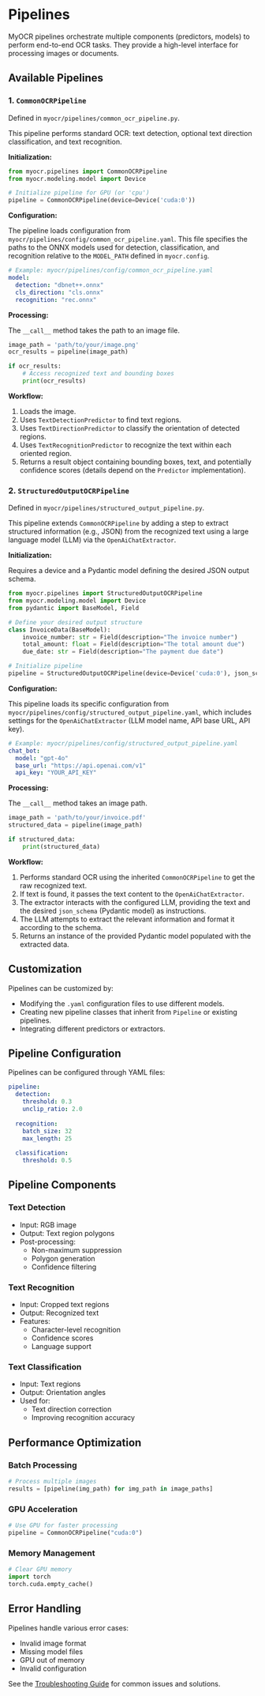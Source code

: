 # Pipelines

MyOCR pipelines orchestrate multiple components (predictors, models) to perform end-to-end OCR tasks. They provide a high-level interface for processing images or documents.

## Available Pipelines

### 1. `CommonOCRPipeline`

Defined in `myocr/pipelines/common_ocr_pipeline.py`.

This pipeline performs standard OCR: text detection, optional text direction classification, and text recognition.

**Initialization:**

```python
from myocr.pipelines import CommonOCRPipeline
from myocr.modeling.model import Device

# Initialize pipeline for GPU (or 'cpu')
pipeline = CommonOCRPipeline(device=Device('cuda:0'))
```

**Configuration:**

The pipeline loads configuration from `myocr/pipelines/config/common_ocr_pipeline.yaml`. This file specifies the paths to the ONNX models used for detection, classification, and recognition relative to the `MODEL_PATH` defined in `myocr.config`.

```yaml
# Example: myocr/pipelines/config/common_ocr_pipeline.yaml
model:
  detection: "dbnet++.onnx"
  cls_direction: "cls.onnx"
  recognition: "rec.onnx"
```

**Processing:**

The `__call__` method takes the path to an image file.

```python
image_path = 'path/to/your/image.png'
ocr_results = pipeline(image_path)

if ocr_results:
    # Access recognized text and bounding boxes
    print(ocr_results)
```

**Workflow:**

1.  Loads the image.
2.  Uses `TextDetectionPredictor` to find text regions.
3.  Uses `TextDirectionPredictor` to classify the orientation of detected regions.
4.  Uses `TextRecognitionPredictor` to recognize the text within each oriented region.
5.  Returns a result object containing bounding boxes, text, and potentially confidence scores (details depend on the `Predictor` implementation).

### 2. `StructuredOutputOCRPipeline`

Defined in `myocr/pipelines/structured_output_pipeline.py`.

This pipeline extends `CommonOCRPipeline` by adding a step to extract structured information (e.g., JSON) from the recognized text using a large language model (LLM) via the `OpenAiChatExtractor`.

**Initialization:**

Requires a device and a Pydantic model defining the desired JSON output schema.

```python
from myocr.pipelines import StructuredOutputOCRPipeline
from myocr.modeling.model import Device
from pydantic import BaseModel, Field

# Define your desired output structure
class InvoiceData(BaseModel):
    invoice_number: str = Field(description="The invoice number")
    total_amount: float = Field(description="The total amount due")
    due_date: str = Field(description="The payment due date")

# Initialize pipeline
pipeline = StructuredOutputOCRPipeline(device=Device('cuda:0'), json_schema=InvoiceData)
```

**Configuration:**

This pipeline loads its specific configuration from `myocr/pipelines/config/structured_output_pipeline.yaml`, which includes settings for the `OpenAiChatExtractor` (LLM model name, API base URL, API key).

```yaml
# Example: myocr/pipelines/config/structured_output_pipeline.yaml
chat_bot:
  model: "gpt-4o"
  base_url: "https://api.openai.com/v1"
  api_key: "YOUR_API_KEY"
```

**Processing:**

The `__call__` method takes an image path.

```python
image_path = 'path/to/your/invoice.pdf'
structured_data = pipeline(image_path)

if structured_data:
    print(structured_data)
```

**Workflow:**

1.  Performs standard OCR using the inherited `CommonOCRPipeline` to get the raw recognized text.
2.  If text is found, it passes the text content to the `OpenAiChatExtractor`.
3.  The extractor interacts with the configured LLM, providing the text and the desired `json_schema` (Pydantic model) as instructions.
4.  The LLM attempts to extract the relevant information and format it according to the schema.
5.  Returns an instance of the provided Pydantic model populated with the extracted data.

## Customization

Pipelines can be customized by:

*   Modifying the `.yaml` configuration files to use different models.
*   Creating new pipeline classes that inherit from `Pipeline` or existing pipelines.
*   Integrating different predictors or extractors.

## Pipeline Configuration

Pipelines can be configured through YAML files:

```yaml
pipeline:
  detection:
    threshold: 0.3
    unclip_ratio: 2.0
  
  recognition:
    batch_size: 32
    max_length: 25
  
  classification:
    threshold: 0.5
```

## Pipeline Components

### Text Detection

- Input: RGB image
- Output: Text region polygons
- Post-processing:
  - Non-maximum suppression
  - Polygon generation
  - Confidence filtering

### Text Recognition

- Input: Cropped text regions
- Output: Recognized text
- Features:
  - Character-level recognition
  - Confidence scores
  - Language support

### Text Classification

- Input: Text regions
- Output: Orientation angles
- Used for:
  - Text direction correction
  - Improving recognition accuracy

## Performance Optimization

### Batch Processing

```python
# Process multiple images
results = [pipeline(img_path) for img_path in image_paths]
```

### GPU Acceleration

```python
# Use GPU for faster processing
pipeline = CommonOCRPipeline("cuda:0")
```

### Memory Management

```python
# Clear GPU memory
import torch
torch.cuda.empty_cache()
```

## Error Handling

Pipelines handle various error cases:

- Invalid image format
- Missing model files
- GPU out of memory
- Invalid configuration

See the [Troubleshooting Guide](../faq.md) for common issues and solutions. 